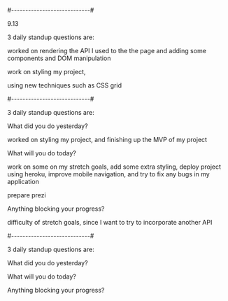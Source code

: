 #----------------------------#

9.13

3 daily standup questions are:

<!-- What did you do yesterday? -->

worked on rendering the API I used to the the page and adding some components and DOM manipulation

<!-- What will you do today? -->

work on styling my project,

<!-- Anything blocking your progress? -->

using new techniques such as CSS grid

#----------------------------#

3 daily standup questions are:

What did you do yesterday?

worked on styling my project, and finishing up the MVP of my project

What will you do today?

work on some on my stretch goals, add some extra styling, deploy project using heroku, improve mobile navigation, and try to fix any bugs in my application

prepare prezi

Anything blocking your progress?

difficulty of stretch goals, since I want to try to incorporate another API

#----------------------------#

3 daily standup questions are:

What did you do yesterday?

What will you do today?

Anything blocking your progress?
